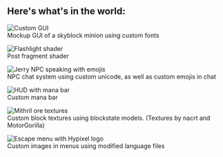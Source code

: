 ## Here's what's in the world:  
![Custom GUI](https://github.com/TacnaynDev/Demo-Resource-Pack/blob/main/img/1.png?raw=true)  
Mockup GUI of a skyblock minion using custom fonts
<br/>

![Flashlight shader](https://github.com/TacnaynDev/Demo-Resource-Pack/blob/main/img/2.png?raw=true)  
Post fragment shader
<br/>

![Jerry NPC speaking with emojis](https://github.com/TacnaynDev/Demo-Resource-Pack/blob/main/img/3.png?raw=true)  
NPC chat system using custom unicode, as well as custom emojis in chat
<br/>

![HUD with mana bar](https://github.com/TacnaynDev/Demo-Resource-Pack/blob/main/img/4.png?raw=true)  
Custom mana bar
<br/>

![Mithril ore textures](https://github.com/TacnaynDev/Demo-Resource-Pack/blob/main/img/5.png?raw=true)  
Custom block textures using blockstate models. (Textures by nacrt and MotorGorilla)
<br/>

![Escape menu with Hypixel logo](https://github.com/TacnaynDev/Demo-Resource-Pack/blob/main/img/6.png?raw=true)  
Custom images in menus using modified language files
